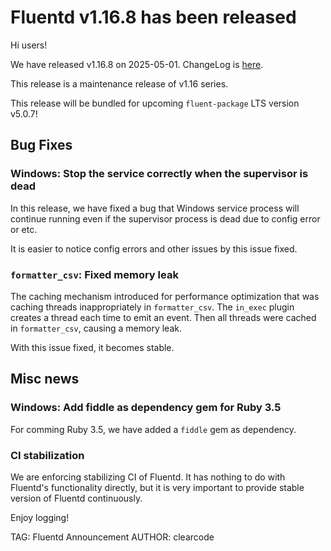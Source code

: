 # Fluentd v1.16.8 has been released

Hi users!

We have released v1.16.8 on 2025-05-01.
ChangeLog is [here](https://github.com/fluent/fluentd/blob/v1.16/CHANGELOG.md#release-v1168---20250501).

This release is a maintenance release of v1.16 series.

This release will be bundled for upcoming `fluent-package` LTS version v5.0.7!

## Bug Fixes

### Windows: Stop the service correctly when the supervisor is dead

In this release, we have fixed a bug that Windows service process will continue running
even if the supervisor process is dead due to config error or etc.

It is easier to notice config errors and other issues by this issue fixed.

### `formatter_csv`: Fixed memory leak

The caching mechanism introduced for performance optimization that was caching threads inappropriately in `formatter_csv`.
The `in_exec` plugin creates a thread each time to emit an event.
Then all threads were cached in `formatter_csv`, causing a memory leak.

With this issue fixed, it becomes stable.

## Misc news

### Windows: Add fiddle as dependency gem for Ruby 3.5

For comming Ruby 3.5, we have added a `fiddle` gem as dependency.

### CI stabilization

We are enforcing stabilizing CI of Fluentd.
It has nothing to do with Fluentd's functionality directly, but it is very important to provide stable version of Fluentd continuously.

Enjoy logging!

TAG: Fluentd Announcement
AUTHOR: clearcode
